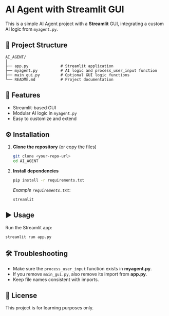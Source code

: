 # AI Agent with Streamlit GUI

This is a simple AI Agent project with a **Streamlit** GUI, integrating a custom AI logic from `myagent.py`.

## 📂 Project Structure

```
AI_AGENT/
│
├── app.py              # Streamlit application
├── myagent.py          # AI logic and process_user_input function
├── main_gui.py         # Optional GUI logic functions
└── README.md           # Project documentation
```

## 🚀 Features
- Streamlit-based GUI
- Modular AI logic in `myagent.py`
- Easy to customize and extend

## ⚙️ Installation

1. **Clone the repository** (or copy the files)
   ```bash
   git clone <your-repo-url>
   cd AI_AGENT
   ```

2. **Install dependencies**
   ```bash
   pip install -r requirements.txt
   ```

   *Example `requirements.txt`*:
   ```
   streamlit
   ```

## ▶️ Usage

Run the Streamlit app:
```bash
streamlit run app.py
```

## 🛠 Troubleshooting

- Make sure the `process_user_input` function exists in **myagent.py**.
- If you remove `main_gui.py`, also remove its import from **app.py**.
- Keep file names consistent with imports.

## 📜 License
This project is for learning purposes only.
